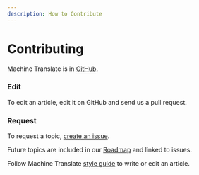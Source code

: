 ```yaml
---
description: How to Contribute
---
```


# Contributing

Machine Translate is in [GitHub](https://github.com/machinetranslate/machinetranslate.org).

### Edit

To edit an article, edit it on GitHub and send us a pull request.

### Request

To request a topic, [create an issue](https://docs.github.com/en/issues/tracking-your-work-with-issues/creating-an-issue#creating-an-issue-from-a-repository).

Future topics are included in our [Roadmap](https://github.com/machinetranslate/machinetranslate.org/blob/master/ROADMAP.md) and linked to issues.



Follow Machine Translate [style guide](style.md) to write or edit an article.
